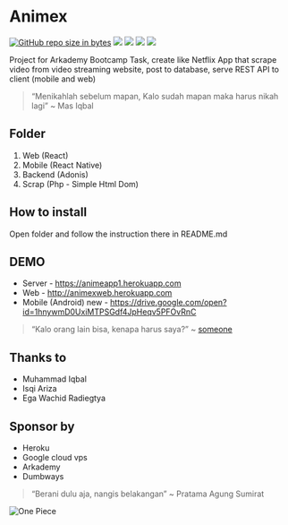 # Animex
[![GitHub repo size in bytes](https://img.shields.io/github/repo-size/badges/shields.svg)](https://github.com/Acardemy/Animex) [![](https://img.shields.io/github/issues/Acardemy/Animex.svg)](https://github.com/Acardemy/Animex) [![](https://img.shields.io/github/forks/Acardemy/Animex.svg)](https://github.com/Acardemy/Animex) [![](https://img.shields.io/github/stars/Acardemy/Animex.svg)](https://github.com/Acardemy/Animex) [![](https://img.shields.io/twitter/url/https/github.com/rsmnarts/todolist.svg?style=social)](https://twitter.com/rsmnarts)

Project for Arkademy Bootcamp Task, create like Netflix App that scrape video from video streaming website, post to database, serve REST API to client (mobile and web)

> “Menikahlah sebelum mapan, Kalo sudah mapan maka harus nikah lagi” ~ Mas Iqbal

## Folder
1. Web (React)
2. Mobile (React Native)
3. Backend (Adonis)
4. Scrap (Php - Simple Html Dom)

## How to install
Open folder and follow the instruction there in README.md

## DEMO
- Server - https://animeapp1.herokuapp.com
- Web - http://animexweb.herokuapp.com
- Mobile (Android) new - https://drive.google.com/open?id=1hnywmD0UxiMTPSGdf4JpHeqv5PFOvRnC

> “Kalo orang lain bisa, kenapa harus saya?” ~ [someone](https://shafou.com)

## Thanks to
- Muhammad Iqbal
- Isqi Ariza
- Ega Wachid Radiegtya

## Sponsor by
- Heroku
- Google cloud vps
- Arkademy
- Dumbways

> “Berani dulu aja, nangis belakangan” ~ Pratama Agung Sumirat

![One Piece](https://images5.alphacoders.com/606/thumb-1920-606284.jpg)
